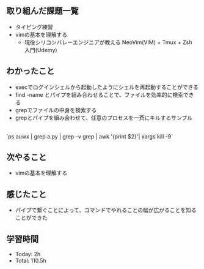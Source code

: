 ## 取り組んだ課題一覧
- タイピング練習
- vimの基本を理解する
  - 現役シリコンバレーエンジニアが教える NeoVim(VIM) + Tmux + Zsh 入門(Udemy)
## わかったこと
- execでログインシェルから起動したようにシェルを再起動することができる
- find -name とパイプを組み合わせることで、ファイルを効率的に検索できる
- grepでファイルの中身を検索する
- grepとパイプを組み合わせて、任意のプロセスを一斉にキルするサンプル
<br />
`ps auwx | grep a.py | grep -v grep | awk '{print $2}'| xargs kill -9`

## 次やること
- vimの基本を理解する
## 感じたこと
- パイプで繋ぐことによって、コマンドでやれることの幅が広がることを知ることができた
## 学習時間
- Today: 2h
- Total: 110.5h
